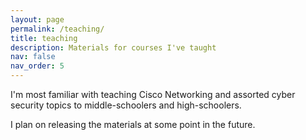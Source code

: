 ```yaml
---
layout: page
permalink: /teaching/
title: teaching
description: Materials for courses I've taught
nav: false
nav_order: 5
---
```


I'm most familiar with teaching Cisco Networking and assorted cyber security topics to middle-schoolers and high-schoolers.

I plan on releasing the materials at some point in the future.
